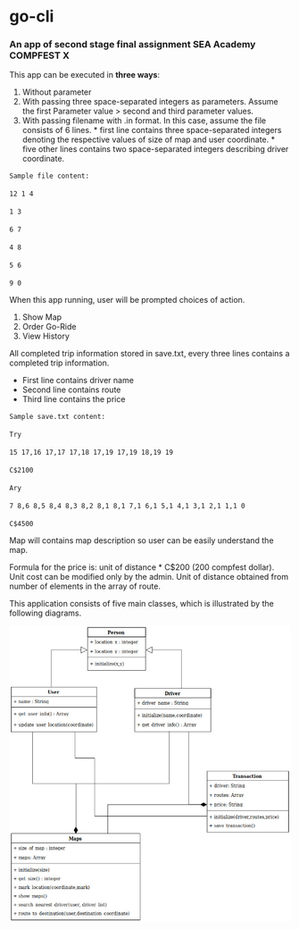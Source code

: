 # go-cli
### An app of second stage final assignment SEA Academy COMPFEST X

This app can be executed in **three ways**:
  1. Without parameter
  2. With passing three space-separated integers as parameters. Assume the first Parameter value > second and third parameter values.
  3. With passing filename with .in format. In this case, assume the file consists of 6 lines.
    * first line contains three space-separated integers denoting the respective values of size of map and user coordinate.
    * five other lines contains two space-separated integers describing driver coordinate.

    Sample file content:

    12 1 4

    1 3

    6 7

    4 8

    5 6

    9 0
  
When this app running, user will be prompted choices of action.
  1. Show Map
  2. Order Go-Ride
  3. View History

All completed trip information stored in save.txt, every three lines contains a completed trip information.
  * First line contains driver name
  * Second line contains route
  * Third line contains the price
  > 
  
    Sample save.txt content:
  
    Try
  
    15 17,16 17,17 17,18 17,19 17,19 18,19 19
  
    C$2100
  
    Ary
  
    7 8,6 8,5 8,4 8,3 8,2 8,1 8,1 7,1 6,1 5,1 4,1 3,1 2,1 1,1 0
  
    C$4500

Map will contains map description so user can be easily understand the map.

Formula for the price is: unit of distance * C$200 (200 compfest dollar). Unit cost can be modified only by the admin. Unit of distance obtained from number of elements in the array of route.

This application consists of five main classes, which is illustrated by the following diagrams.

![alt text][logo]

[logo]: https://github.com/Maxalmina/go-cli/blob/master/class_diagram_go-cli.jpg
